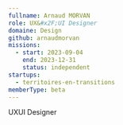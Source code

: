 ```yaml
---
fullname: Arnaud MORVAN
role: UX&#x2F;UI Designer
domaine: Design
github: arnaudmorvan
missions:
  - start: 2023-09-04
    end: 2023-12-31
    status: independent
startups:
  - territoires-en-transitions
memberType: beta
---
```


UXUI Designer
